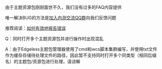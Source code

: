 由于主题资源包刚刚面世不久，我们没有过多的FAQ内容提供

唯一解决BUG的方法是[加入内测交流QQ群](https://home.edgeless.top/jump/qqg.html)向我们反馈问题

推荐阅读：[如何有效地报告错误](report.md)




Q：同时打开多个主题资源包并进行操作时出现混乱

A：由于Edgeless主题包管理器使用了cmd和wcs脚本集群编写，并使用txt文件作为缓存存储待处理文件的路径，因此暂不支持同时打开多个同类型（相同后缀名）的主题包/资源包进行处理，请谅解